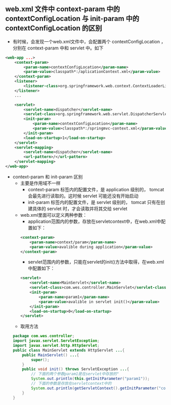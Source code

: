 
## web.xml 文件中 context-param 中的 contextConfigLocation 与 init-param 中的 contextConfigLocation 的区别
* 有时候，会发现一个web.xml文件中，会配置两个 contextConfigLocation ，分别在 context-param 中和 servlet 中。如下
```xml
<web-app ...>
	<context-param>
		<param-name>contextConfigLocation</param-name>
		<param-value>classpath*:/aplicationContext.xml</param-value>
	</context-param>
	<listener>
		<listener-class>org.springframework.web.context.ContextLoaderListener</listener-class>
	</listener>
    ...

    <servlet>
		<servlet-name>dispatcher</servlet-name>
		<servlet-class>org.springframework.web.servlet.DispatcherServlet</servlet-class>
		<init-param>
			<param-name>contextConfigLocation</param-name>
			<param-value>classpath*:/springmvc-context.xml</param-value>
		</init-param>
		<load-on-startup>1</load-on-startup>
	</servlet>
	<servlet-mapping>
		<servlet-name>dispatcher</servlet-name>
		<url-pattern>/</url-pattern>
	</servlet-mapping>
</web-app>
```

* context-param 和 init-param 区别
    * 主要是作用域不一样
        * context-param 标签内的配置文件，是 application 级别的， tomcat 会最先进行读取的。这时候 servlet 可能还没有开始启动
        * init-param 标签内的配置文件，是 servlet 级别的， tomcat 只有在创建具体的 servlet 时，才会读取并将其交给 servlet 
    * web.xml里面可以定义两种参数：
        * application范围内的参数，存放在servletcontext中，在web.xml中配置如下：
        ```xml
        <context-param>
            <param-name>context/param</param-name>
            <param-value>avalible during application</param-value>
        </context-param>
        ```
        * servlet范围内的参数，只能在servlet的init()方法中取得，在web.xml中配置如下：
        ```xml
        <servlet>
            <servlet-name>MainServlet</servlet-name>
            <servlet-class>com.wes.controller.MainServlet</servlet-class>
            <init-param>
                <param-name>param1</param-name>
                <param-value>avalible in servlet init()</param-value>
            </init-param>
            <load-on-startup>0</load-on-startup>
        </servlet>
        ```
    * 取用方法
    ```java
    package com.wes.controller;
    import javax.servlet.ServletException;
    import javax.servlet.http.HttpServlet;
    public class MainServlet extends HttpServlet ...{
        public MainServlet() ...{
            super();
        }
        public void init() throws ServletException ...{
            // 下面的两个参数param1是在servlet中存放的"
            System.out.println(this.getInitParameter("param1"));
            // 下面的参数是存放在servletcontext中的
            System.out.println(getServletContext().getInitParameter("context/param"));
        }
    }
    ```









